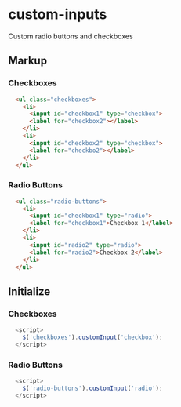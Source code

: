 # custom-inputs


Custom radio buttons and checkboxes

## Markup

### Checkboxes

``` html
  <ul class="checkboxes">
    <li>
      <input id="checkbox1" type="checkbox">
      <label for="checkbox2"></label>
    </li>
    <li>
      <input id="checkbox2" type="checkbox">
      <label for="checkbo2"></label>
    </li>    
  </ul>
```

### Radio Buttons

``` html
  <ul class="radio-buttons">
    <li>
      <input id="checkbox1" type="radio">
      <label for="checkbox1">Checkbox 1</label>
    </li>
    <li>
      <input id="radio2" type="radio">
      <label for="radio2">Checkbox 2</label>
    </li>
  </ul>
```


## Initialize

### Checkboxes

``` js
  <script>
    $('checkboxes').customInput('checkbox');
  </script>

```

### Radio Buttons

``` js
  <script>
    $('radio-buttons').customInput('radio');
  </script>
```